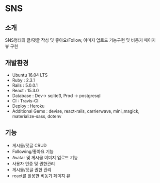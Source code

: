 # SNS 

## 소개
SNS형태의 글/댓글 작성 및 좋아요/Follow, 이미지 업로드 기능구현 및 비동기 페이지뷰 구현

## 개발환경
- Ubuntu 16.04 LTS
- Ruby : 2.3.1
- Rails : 5.0.0.1
- React : 15.3.0
- Database : Dev-> sqlite3, Prod -> postgresql
- CI : Travis-CI
- Deploy : Heroku
- Additional Gems : devise, react-rails, carrierwave, mini_magick, materialize-sass, dotenv

## 기능
- 게시물/댓글 CRUD
- Following/좋아요 기능
- Avatar 및 게시물 이미지 업로드 기능
- 사용자 인증 및 권한관리
- 게시물/댓글 권한 관리
- react를 활용한 비동기 페이지 뷰
